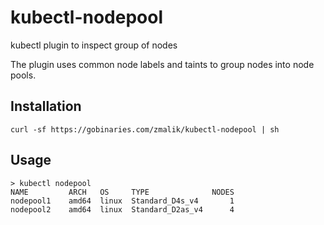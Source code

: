 # kubectl-nodepool
kubectl plugin to inspect group of nodes

The plugin uses common node labels and taints to group nodes into node pools.

## Installation

```
curl -sf https://gobinaries.com/zmalik/kubectl-nodepool | sh
```

## Usage

```
> kubectl nodepool
NAME         ARCH   OS     TYPE              NODES
nodepool1    amd64  linux  Standard_D4s_v4       1
nodepool2    amd64  linux  Standard_D2as_v4      4
```